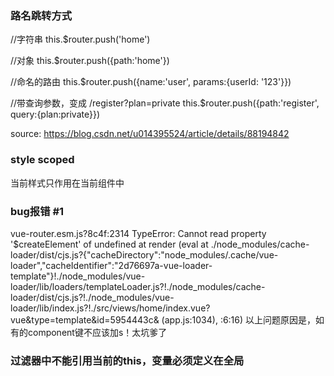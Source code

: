 ### 路名跳转方式

//字符串
this.$router.push('home')

//对象
this.$router.push({path:'home'})

//命名的路由
this.$router.push({name:'user', params:{userId: '123'}})

//带查询参数，变成 /register?plan=private
this.$router.push({path:'register', query:{plan:private}})

source: https://blog.csdn.net/u014395524/article/details/88194842


### style scoped
当前样式只作用在当前组件中


### bug报错 #1
vue-router.esm.js?8c4f:2314 TypeError: Cannot read property '$createElement' of undefined
    at render (eval at ./node_modules/cache-loader/dist/cjs.js?{"cacheDirectory":"node_modules/.cache/vue-loader","cacheIdentifier":"2d76697a-vue-loader-template"}!./node_modules/vue-loader/lib/loaders/templateLoader.js?!./node_modules/cache-loader/dist/cjs.js?!./node_modules/vue-loader/lib/index.js?!./src/views/home/index.vue?vue&type=template&id=5954443c& (app.js:1034), <anonymous>:6:16)
以上问题原因是，如有的component键不应该加s！太坑爹了


### 过滤器中不能引用当前的this，变量必须定义在全局
